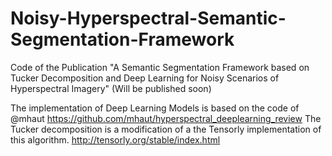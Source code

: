# Noisy-Hyperspectral-Semantic-Segmentation-Framework
Code of the Publication "A Semantic Segmentation Framework based on Tucker Decomposition and Deep Learning for Noisy Scenarios of Hyperspectral Imagery" (Will be published soon)

The implementation of Deep Learning Models is based on the code of @mhaut https://github.com/mhaut/hyperspectral_deeplearning_review
The Tucker decomposition is a modification of a the Tensorly implementation of this algorithm. http://tensorly.org/stable/index.html
